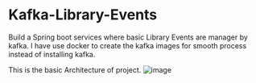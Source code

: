 # Kafka-Library-Events
Build a Spring boot services where basic Library Events are manager by kafka. I have use docker to create the kafka images for smooth process instead of installing kafka.

This is the basic Architecture of project.
![image](https://github.com/190030412-teja/Kafka-Library-Events/assets/74000225/fd1ba39f-d93b-46af-8190-7b87be34ae3d)
